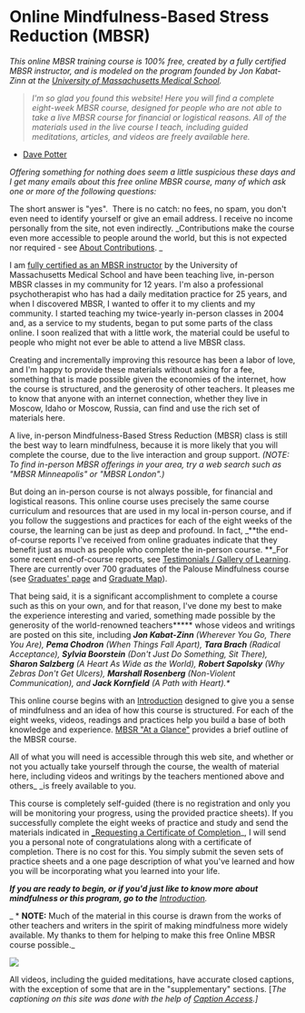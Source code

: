 # Online Mindfulness-Based Stress Reduction (MBSR)

_This online MBSR training course is 100% free, created by a fully certified MBSR instructor, and is modeled on the program founded by Jon Kabat-Zinn at the [University of Massachusetts Medical School][1]._

  
> _I'm so glad you found this website! Here you will find a complete eight-week MBSR course,
> designed for people who are not able to take a live MBSR course for financial or logistical
> reasons. All of the materials used in the live course I teach, including guided meditations,
> articles, and videos are freely available here._
- [Dave Potter][3]


_Offering something for nothing does seem a little suspicious these days and I get many emails about this free online MBSR course, many of which ask one or more of the following questions:_

  
The short answer is "yes".&nbsp; There is no catch: no fees, no spam, you don't even need to identify yourself or give an email address. I receive no income personally from the site, not even indirectly. _Contributions make the course even more accessible to people around the world, but this is not expected nor required - see [About Contributions][4]. _

  
I am [fully certified as an MBSR instructor][5] by the University of Massachusetts Medical School and have been teaching live, in-person MBSR classes in my community for 12 years. I'm also a professional psychotherapist who has had a daily meditation practice for 25 years, and when I discovered MBSR, I wanted to offer it to my clients and my community. I started teaching my twice-yearly in-person classes in 2004 and, as a service to my students, began to put some parts of the class online. I soon realized that with a little work, the material could be useful to people who might not ever be able to attend a live MBSR class.

Creating and incrementally improving this resource has been a labor of love, and I'm happy to provide these materials without asking for a fee, something that is made possible given the economies of the internet, how the course is structured, and the generosity of other teachers. It pleases me to know that anyone with an internet connection, whether they live in Moscow, Idaho or Moscow, Russia, can find and use the rich set of materials here.

  
A live, in-person Mindfulness-Based Stress Reduction (MBSR) class is still the best way to learn mindfulness, because it is more likely that you will complete the course, due to the live interaction and group support. _(NOTE: To find in-person MBSR offerings in your area, try a web search such as "MBSR Minneapolis" or "MBSR London".)_

But doing an in-person course is not always possible, for financial and logistical reasons. This online course uses precisely the same course curriculum and resources that are used in my local in-person course, and if you follow the suggestions and practices for each of the eight weeks of the course, the learning can be just as deep and profound. In fact, _**the end-of-course reports I've received from online graduates indicate that they benefit just as much as people who complete the in-person course. **_For some recent end-of-course reports, see [Testimonials / Gallery of Learning][6]. There are currently over 700 graduates of the Palouse Mindfulness course (see [Graduates' page][7] and [Graduate Map][8]).

That being said, it is a significant accomplishment to complete a course such as this on your own, and for that reason, I've done my best to make the experience interesting and varied, something made possible by the generosity of the world-renowned teachers***** whose videos and writings are posted on this site, including **_Jon Kabat-Zinn_** _(Wherever You Go, There You Are), **Pema Chodron** (When Things Fall Apart), **Tara Brach** (Radical Acceptance), **Sylvia Boorstein** (Don't Just Do Something, Sit There), **Sharon Salzberg** (A Heart As Wide as the World), **Robert Sapolsky** (Why Zebras Don't Get Ulcers), **Marshall Rosenberg** (Non-Violent Communication), and **Jack Kornfield** (A Path with Heart).*_

  
This online course begins with an [Introduction][9] designed to give you a sense of mindfulness and an idea of how this course is structured. For each of the eight weeks, videos, readings and practices help you build a base of both knowledge and experience. [MBSR "At a Glance"][10] provides a brief outline of the MBSR course.

All of what you will need is accessible through this web site, and whether or not you actually take yourself through the course, the wealth of material here, including videos and writings by the teachers mentioned above and others_ _is freely available to you.

  
This course is completely self-guided (there is no registration and only you will be monitoring your progress, using the provided practice sheets). If you successfully complete the eight weeks of practice and study and send the materials indicated in [_Requesting a Certificate of Completion][11]_, I will send you a personal note of congratulations along with a certificate of completion. There is no cost for this. You simply submit the seven sets of practice sheets and a one page description of what you've learned and how you will be incorporating what you learned into your life.

_**If you are ready to begin, or if you'd just like to know more about mindfulness or this program, go to the** [Introduction][9]._

_ * **NOTE:** Much of the material in this course is drawn from the works of other teachers and writers in the spirit of making mindfulness more widely available. My thanks to them for helping to make this free Online MBSR course possible._  

![][12]

All videos, including the guided meditations, have accurate closed captions, with the exception of some that are in the "supplementary" sections. [_The captioning on this site was done with the help of [Caption Access][13].]_

[1]: http://www.umassmed.edu/cfm/Stress-Reduction/History-of-MBSR/
[3]: contact.html
[4]: contributions.html
[5]: http://www.umassmed.edu/cfm/training/training-pathways/
[6]: testimonials/index.html
[7]: graduates.html
[8]: maps/graduate-map.html
[9]: selfguidedMBSR_week0.html
[10]: selfguidedMBSR_ataglance.html
[11]: selfguidedMBSR_certificate.html
[12]: http://palousemindfulness.com/art/closed-caption-symbol_70.jpg
[13]: http://www.captionaccess.com/
  
